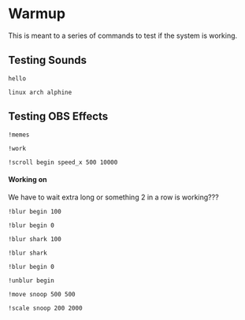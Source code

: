# Warmup

This is meant to a series of commands to test
if the system is working.

## Testing Sounds

```twitchchat
hello

linux arch alphine
```

## Testing OBS Effects

```
!memes

!work

!scroll begin speed_x 500 10000
```

#### Working on

We have to wait extra long or something
2 in a row is working???

```
!blur begin 100

!blur begin 0

!blur shark 100

!blur shark

!blur begin 0

!unblur begin

!move snoop 500 500

!scale snoop 200 2000
```
